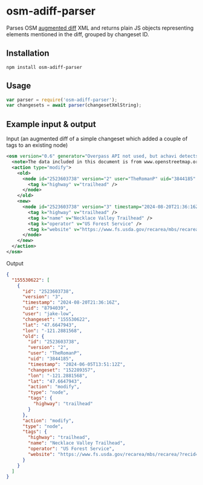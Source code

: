 # osm-adiff-parser

Parses OSM [augmented diff](https://wiki.openstreetmap.org/wiki/Overpass_API/Augmented_Diffs) XML and returns plain JS objects representing elements mentioned in the diff, grouped by changeset ID.

## Installation

```
npm install osm-adiff-parser
```

## Usage

```js
var parser = require('osm-adiff-parser');
var changesets = await parser(changesetXmlString);
```

## Example input & output

Input (an augmented diff of a simple changeset which added a couple of tags to an existing node)
```xml
<osm version="0.6" generator="Overpass API not used, but achavi detects it at the start of string; OSMExpress/python/examples/augmented_diff.py">
  <note>The data included in this document is from www.openstreetmap.org. The data is made available under ODbL.</note>
  <action type="modify">
    <old>
      <node id="2523603738" version="2" user="TheRomanP" uid="3844185" timestamp="2024-06-05T13:51:12Z" changeset="152289357" lon="-121.2881568" lat="47.6647943">
        <tag k="highway" v="trailhead" />
      </node>
    </old>
    <new>
      <node id="2523603738" version="3" timestamp="2024-08-20T21:36:16Z" uid="8794039" user="jake-low" changeset="155530622" lat="47.6647943" lon="-121.2881568">
        <tag k="highway" v="trailhead" />
        <tag k="name" v="Necklace Valley Trailhead" />
        <tag k="operator" v="US Forest Service" />
        <tag k="website" v="https://www.fs.usda.gov/recarea/mbs/recarea/?recid=80228" />
      </node>
    </new>
  </action>
</osm>
```

Output
```json
{
  "155530622": [
    {
      "id": "2523603738",
      "version": "3",
      "timestamp": "2024-08-20T21:36:16Z",
      "uid": "8794039",
      "user": "jake-low",
      "changeset": "155530622",
      "lat": "47.6647943",
      "lon": "-121.2881568",
      "old": {
        "id": "2523603738",
        "version": "2",
        "user": "TheRomanP",
        "uid": "3844185",
        "timestamp": "2024-06-05T13:51:12Z",
        "changeset": "152289357",
        "lon": "-121.2881568",
        "lat": "47.6647943",
        "action": "modify",
        "type": "node",
        "tags": {
          "highway": "trailhead"
        }
      },
      "action": "modify",
      "type": "node",
      "tags": {
        "highway": "trailhead",
        "name": "Necklace Valley Trailhead",
        "operator": "US Forest Service",
        "website": "https://www.fs.usda.gov/recarea/mbs/recarea/?recid=80228"
      }
    }
  ]
}
```
